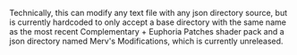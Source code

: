Technically, this can modify any text file with any json directory source, but is currently hardcoded to only accept a base directory with the same name as the most recent Complementary + Euphoria Patches shader pack and a json directory named Merv's Modifications, which is currently unreleased.
